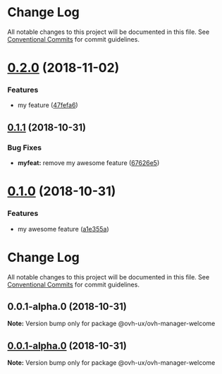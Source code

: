 # Change Log

All notable changes to this project will be documented in this file.
See [Conventional Commits](https://conventionalcommits.org) for commit guidelines.

<a name="0.2.0"></a>
# [0.2.0](https://github.com/jleveugle/manager-test/compare/@ovh-ux/ovh-manager-welcome@0.1.1...@ovh-ux/ovh-manager-welcome@0.2.0) (2018-11-02)


### Features

* my feature ([47fefa6](https://github.com/jleveugle/manager-test/commit/47fefa6))




<a name="0.1.1"></a>
## [0.1.1](https://github.com/jleveugle/manager-test/compare/@ovh-ux/ovh-manager-welcome@0.1.0...@ovh-ux/ovh-manager-welcome@0.1.1) (2018-10-31)


### Bug Fixes

* **myfeat:** remove my awesome feature ([67626e5](https://github.com/jleveugle/manager-test/commit/67626e5))




<a name="0.1.0"></a>
# [0.1.0](https://github.com/jleveugle/manager-test/compare/@ovh-ux/ovh-manager-welcome@0.0.1-alpha.0...@ovh-ux/ovh-manager-welcome@0.1.0) (2018-10-31)


### Features

* my awesome feature ([a1e355a](https://github.com/jleveugle/manager-test/commit/a1e355a))




# Change Log

All notable changes to this project will be documented in this file.
See [Conventional Commits](https://conventionalcommits.org) for commit guidelines.

## 0.0.1-alpha.0 (2018-10-31)

**Note:** Version bump only for package @ovh-ux/ovh-manager-welcome





## [0.0.1-alpha.0](https://github.com/jleveugle/manager-test/compare/@ovh-ux/ovh-manager-welcome@0.0.1-alpha.0...@ovh-ux/ovh-manager-welcome@0.0.1-alpha.0) (2018-10-31)

**Note:** Version bump only for package @ovh-ux/ovh-manager-welcome
